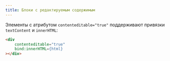```yaml
---
title: Блоки с редактируемым содержимым
---
```


Элементы с атрибутом `contenteditable="true"` поддерживают привязки `textContent` и `innerHTML`:

```html
<div
	contenteditable="true"
	bind:innerHTML={html}
></div>
```